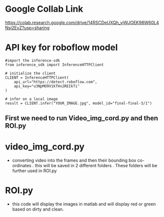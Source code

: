 # Google Collab Link

https://colab.research.google.com/drive/14RSCDeUXQh_yjWJOEK98W60L4Nsj2EvZ?usp=sharing

# API key for roboflow model

```
#import the inference-sdk
from inference_sdk import InferenceHTTPClient

# initialize the client
CLIENT = InferenceHTTPClient(
    api_url="https://detect.roboflow.com",
    api_key="u3NpMO9V1kTHv2REIkTi"
)

# infer on a local image
result = CLIENT.infer("YOUR_IMAGE.jpg", model_id="final-final-3/1")

```
## First we need to run Video_img_cord.py and then ROI.py
# video_img_cord.py

- converting video into the frames and then their bounding box co-ordinates . this will be saved in 2 different folders . These folders will be further used in ROI.py

# ROI.py

- this code will display the images in matlab and will display red or green based on dirty and clean. 

